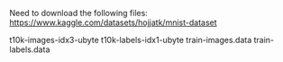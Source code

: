 Need to download the following files: https://www.kaggle.com/datasets/hojjatk/mnist-dataset

t10k-images-idx3-ubyte
t10k-labels-idx1-ubyte
train-images.data
train-labels.data
